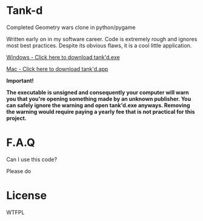 # Tank-d
Completed Geometry wars clone in python/pygame

Written early on in my software career. Code is extremely rough and ignores most best practices. Despite its obvious flaws, it is a cool little application. 

<a href="https://github.com/nckackerman/Tank-d/releases/download/v1.1/Tank.d.exe">Windows - Click here to download tank'd.exe</a>

<a href="https://www.dropbox.com/s/dqb8gxhim22qmml/Mac%20OS%20-%20Tank'd.zip?dl=0">Mac - Click here to download tank'd.app</a>

<b>Important!

The executable is unsigned and consequently your computer will warn you that you're opening something made by an unknown publisher. You can safely ignore the warning and open tank'd.exe anyways. Removing the warning would require paying a yearly fee that is not practical for this project.</b>

# F.A.Q
Can I use this code?

Please do

# License
WTFPL
